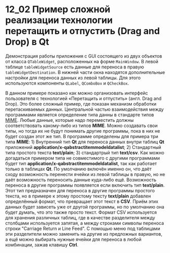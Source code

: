 # 12_02 Пример сложной реализации технологии перетащить и отпустить (Drag and Drop) в Qt

Демонстрация работы приложения с GUI состоящего из двух объектов от класса `QTableWidget`, расположенных на форме `MainWindow`. В левой таблице `tableWidgetSource` есть данные для переноса в правую `tableWidgetDestination`. В нижней части окна находятся дополнительные настройки для переноса данных из левой таблицы. Для этого используются компоненты `QLabel`, `QComboBox` и `QCheckBox`.

В данном примере показано как можно организовать интерфейс пользователя с технологией «Перетащить и отпустить» (англ. Drag and Drop). Это более сложный пример, где показан механизм обработки перетаскиваемых данных. Центральной частью взаимодействия между программами является определение типа данны в стандарте типов [MIME](https://ru.wikipedia.org/wiki/MIME). Любые данные, которые надо переместить должны соответствовать какому-либо из типов **MIME**. Можно создавать свои типы, но тогда их не будут понимать другие программы, пока в них не будет создан этот же тип. В программе определены для примера три типа **MIME**: 1) Внутренний тип **Qt** для переноса данных внутри таблиц **Qt** приложений **application/x-qabstractitemmodeldatalist**; 2) Стандартный типа простого текста **text/plain**; 3) стандартрый тип **text/csv**. Как можно догадаться примером типа не совместимого с другими программами будет тип **application/x-qabstractitemmodeldatalist**, так как работает только в таблицах **Qt**. По умолчанию включён именно он, что даёт сходу возможность перенести ячейки из левой таблицы в правую, но не даёт возможность переносить данные куда-либо ещё. Возможность переноса в другие программы появляется если включить тип **text/plain**. Этот тип предназначен для переноса в другие программы простого текста, но в примере к этому простому тексту **text/plain** добавлен определённый формат, что превращает этот текст в **CSV**. Приём этих данных будет зависеть уже от другой программы, но по умолчанию она будет думать, что это также просто текст. Формат CSV используется для хранения различных таблиц, где в качестве разделителя между столбцами используется запятая, а между строками символы переноса строки "Carriage Return и Line Feed". С помощью меню под таблицами эти разделители можно заменить на другие из предложных вариантов, а ещё можно выбирать нужные ячейки для переноса в любой комбинации, зажав клавишу **Ctrl**.
